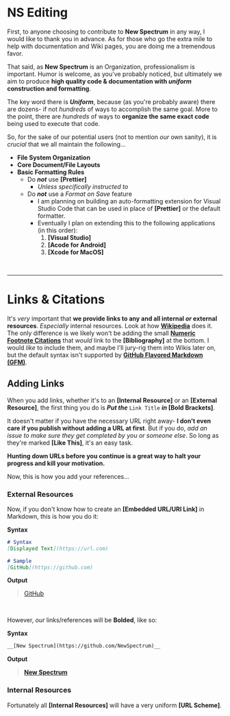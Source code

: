 # NS Editing

First, to anyone choosing to contribute to __New Spectrum__ in any way, I would like to thank you in advance. As for those who go the extra mile to help with documentation and Wiki pages, you are doing me a tremendous favor.

That said, as __New Spectrum__ is an Organization, professionalism is important. Humor is welcome, as you've probably noticed, but ultimately we aim to produce __high quality code & documentation with *uniform* construction and formatting__.

The key word there is __*Uniform*__, because (as you're probably aware) there are dozens- if not *hundreds* of ways to accomplish the same goal. More to the point, there are *hundreds* of ways to __organize the same exact code__ being used to execute that code.

So, for the sake of our potential users (not to mention *our* own sanity), it is *crucial* that we all maintain the following...

- __File System Organization__
- __Core Document/File Layouts__
- __Basic Formatting Rules__
	- Do __*not*__ use __[Prettier]__
		- *Unless specifically instructed to*
	- Do __*not*__ use a *Format on Save* feature
		- I am planning on building an auto-formatting extension for Visual Studio Code that can be used in place of __[Prettier]__ or the default formatter.
		- Eventually I plan on extending this to the following applications (in this order):
			1. __[Visual Studio]__
			2. __[Acode for Android]__
			3. __[Xcode for MacOS]__

	

<br />

---

# Links & Citations

It's *very* important that __we provide links to any and all internal *or* external resources__. *Especially* internal resources. Look at how __[Wikipedia](https://wikipedia.org/)__ does it. The only difference is we likely won't be adding the small __[Numeric Footnote Citations](https://www.markdownguide.org/extended-syntax/#footnotes)__ that *would* link to the __[Bibliography]__ at the bottom. I would *like* to include them, and maybe I'll jury-rig them into Wikis later on, but the default syntax isn't supported by __[GitHub Flavored Markdown (GFM)](https://github.github.com/gfm)__.

## Adding Links

When you add links, whether it's to an __[Internal Resource]__ or an __[External Resource]__, the first thing you do is __*Put the*__ `Link Title` __*in* [Bold Brackets]__.

It doesn't matter if you have the necessary URL right away- __I don't even care if you publish without adding a URL at first__. But if you do, *add an issue to make sure they get completed by you or someone else*. So long as they're marked __[Like This]__, it's an easy task.

__Hunting down URLs before you continue is a great way to halt your progress and kill your motivation.__

Now, this is how you add your references...

### External Resources

Now, if you don't know how to create an __[Embedded URL/URI Link]__ in Markdown, this is how you do it:

__Syntax__

```markdown
# Syntax
[Displayed Text](https://url.com)

# Sample
[GitHub](https://github.com)
```

__Output__
> [GitHub](https://github.com)

<br />

However, *our* links/references will be __Bolded__, like so:

__Syntax__

```markdown
__[New Spectrum](https://github.com/NewSpectrum)__
```

__Output__
> __[New Spectrum](https://github.com/NewSpectrum)__

### Internal Resources

Fortunately all __[Internal Resources]__ will have a very uniform __[URL Scheme]__.

